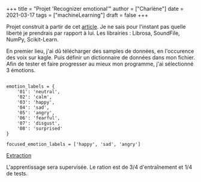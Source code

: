 +++
title = "Projet 'Recognizer emotional'"
author = ["Charlène"]
date = 2021-03-17
tags = ["machineLearning"]
draft = false
+++

Projet construit à partir de cet [article](https://towardsdatascience.com/building-a-speech-emotion-recognizer-using-python-4c1c7c89d713). Je ne sais pour l'instant pas quelle liberté je prendrais par rapport à lui.
Les librairies : Librosa, SoundFile, NumPy, Scikit-Learn.

En premier lieu, j'ai dû télécharger des samples de données, en l'occurence des voix sur kagle. Puis définir un dictionnaire de données dans mon fichier.
Afin de tester et faire progresser au mieux mon programme, j'ai sélectionné 3 émotions.

```nil

emotion_labels = {
    '01': 'neutral',
    '02': 'calm',
    '03': 'happy',
    '04': 'sad',
    '05': 'angry',
    '06': 'fearful',
    '07': 'disgust',
    '08': 'surprised'
}

focused_emotion_labels = ['happy', 'sad', 'angry']

```

[Extraction](20210317143643-extraction.org)

L'apprentissage sera supervisée. Le ration est de 3/4 d'entraînement et 1/4 de tests.
